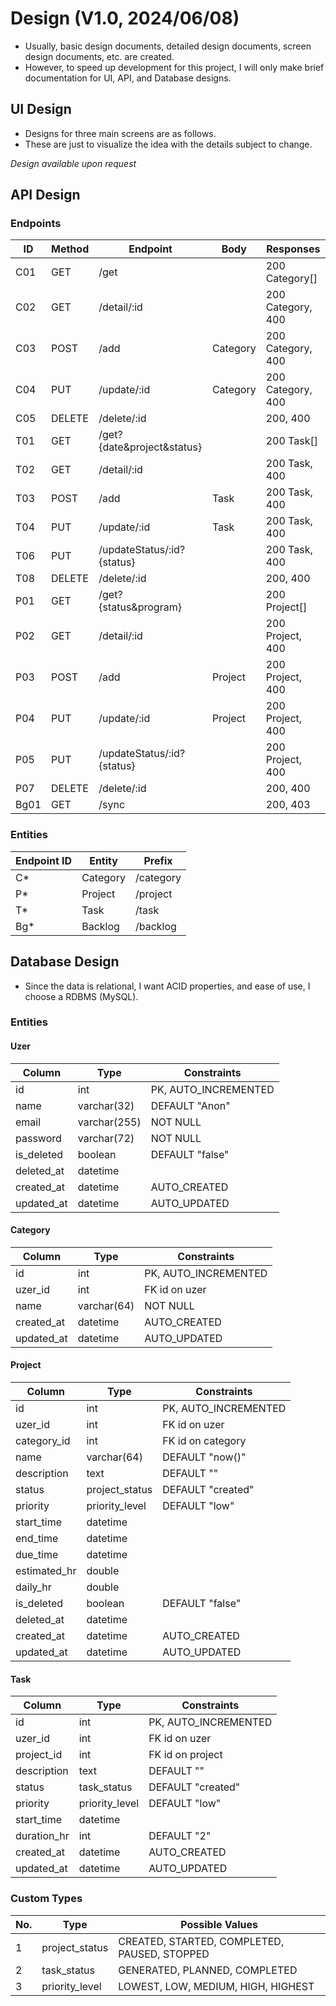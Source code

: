 # Design (V1.0, 2024/06/08)

- Usually, basic design documents, detailed design documents, screen design documents, etc. are created.
- However, to speed up development for this project, I will only make brief documentation for UI, API, and Database designs.

## UI Design
- Designs for three main screens are as follows.
- These are just to visualize the idea with the details subject to change.

*Design available upon request*

## API Design
### Endpoints
| ID | Method | Endpoint | Body | Responses |
| --- | --- | --- | --- | --- |
| C01 | GET | /get |  | 200 Category[] |
| C02 | GET | /detail/:id |  | 200 Category, 400 |
| C03 | POST | /add | Category | 200 Category, 400 |
| C04 | PUT | /update/:id | Category | 200 Category, 400 |
| C05 | DELETE | /delete/:id |  | 200, 400 |
| T01 | GET | /get?{date&project&status} |  | 200 Task[] |
| T02 | GET | /detail/:id |  | 200 Task, 400 |
| T03 | POST | /add | Task | 200 Task, 400 |
| T04 | PUT | /update/:id | Task | 200 Task, 400 |
| T06 | PUT | /updateStatus/:id?{status} |  | 200 Task, 400 |
| T08 | DELETE | /delete/:id |  | 200, 400 |
| P01 | GET | /get?{status&program} |  | 200 Project[] |
| P02 | GET | /detail/:id |  | 200 Project, 400 |
| P03 | POST | /add | Project | 200 Project, 400 |
| P04 | PUT | /update/:id | Project | 200 Project, 400 |
| P05 | PUT | /updateStatus/:id?{status} |  | 200 Project, 400 |
| P07 | DELETE | /delete/:id |  | 200, 400 |
| Bg01 | GET | /sync |  | 200, 403 |


### Entities
| Endpoint ID | Entity | Prefix |
| --- | --- | --- |
| C* | Category | /category |
| P* | Project | /project |
| T* | Task | /task |
| Bg* | Backlog | /backlog |

## Database Design
- Since the data is relational, I want ACID properties, and ease of use, I choose a RDBMS (MySQL).

### Entities

#### Uzer
| Column | Type | Constraints |
| --- | --- | --- |
| id | int | PK, AUTO_INCREMENTED |
| name | varchar(32) | DEFAULT "Anon" |
| email | varchar(255) | NOT NULL |
| password | varchar(72) | NOT NULL |
| is_deleted | boolean | DEFAULT "false" |
| deleted_at | datetime | |
| created_at | datetime | AUTO_CREATED |
| updated_at | datetime | AUTO_UPDATED |

#### Category
| Column | Type | Constraints |
| --- | --- | --- |
| id | int | PK, AUTO_INCREMENTED |
| uzer_id | int | FK id on uzer |
| name | varchar(64) | NOT NULL |
| created_at | datetime | AUTO_CREATED |
| updated_at | datetime | AUTO_UPDATED |

#### Project
| Column | Type | Constraints |
| --- | --- | --- |
| id | int | PK, AUTO_INCREMENTED |
| uzer_id | int | FK id on uzer |
| category_id | int | FK id on category |
| name | varchar(64) | DEFAULT "now()" |
| description | text | DEFAULT "" |
| status | project_status | DEFAULT "created" |
| priority | priority_level | DEFAULT "low" |
| start_time | datetime | |
| end_time | datetime | |
| due_time | datetime | |
| estimated_hr | double | |
| daily_hr | double | |
| is_deleted | boolean | DEFAULT "false" |
| deleted_at | datetime | |
| created_at | datetime | AUTO_CREATED |
| updated_at | datetime | AUTO_UPDATED |

#### Task
| Column | Type | Constraints |
| --- | --- | --- |
| id | int | PK, AUTO_INCREMENTED |
| uzer_id | int | FK id on uzer |
| project_id | int | FK id on project |
| description | text | DEFAULT "" |
| status | task_status | DEFAULT "created" |
| priority | priority_level | DEFAULT "low" |
| start_time | datetime | |
| duration_hr | int | DEFAULT "2" |
| created_at | datetime | AUTO_CREATED |
| updated_at | datetime | AUTO_UPDATED |

### Custom Types
| No. | Type | Possible Values |
| --- | --- | --- |
| 1 | project_status | CREATED, STARTED, COMPLETED, PAUSED, STOPPED |
| 2 | task_status | GENERATED, PLANNED, COMPLETED |
| 3 | priority_level | LOWEST, LOW, MEDIUM, HIGH, HIGHEST |